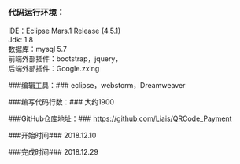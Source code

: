 ### 代码运行环境：  ###
IDE：Eclipse Mars.1 Release (4.5.1)<br>
Jdk: 1.8<br>
数据库：mysql 5.7<br>
前端外部插件：bootstrap，jquery，<br>
后端外部插件：Google.zxing

###编辑工具：###
eclipse，webstorm，Dreamweaver

###编写代码行数：###
大约1900


###GitHub仓库地址：###
<a href="https://github.com/Liais/QRCode_Payment">https://github.com/Liais/QRCode_Payment</a>

###开始时间###
2018.12.10

###完成时间###
2018.12.29